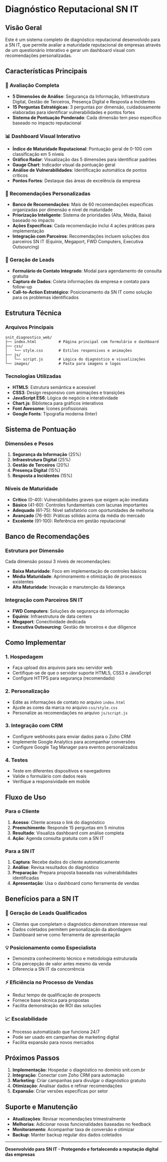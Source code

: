 # Diagnóstico Reputacional SN IT

## Visão Geral

Este é um sistema completo de diagnóstico reputacional desenvolvido para a SN IT, que permite avaliar a maturidade reputacional de empresas através de um questionário interativo e gerar um dashboard visual com recomendações personalizadas.

## Características Principais

### 🎯 Avaliação Completa
- **5 Dimensões de Análise**: Segurança da Informação, Infraestrutura Digital, Gestão de Terceiros, Presença Digital e Resposta a Incidentes
- **15 Perguntas Estratégicas**: 3 perguntas por dimensão, cuidadosamente elaboradas para identificar vulnerabilidades e pontos fortes
- **Sistema de Pontuação Ponderado**: Cada dimensão tem peso específico baseado no impacto reputacional

### 📊 Dashboard Visual Interativo
- **Índice de Maturidade Reputacional**: Pontuação geral de 0-100 com classificação em 5 níveis
- **Gráfico Radar**: Visualização das 5 dimensões para identificar padrões
- **Gauge Chart**: Indicador visual da pontuação geral
- **Análise de Vulnerabilidades**: Identificação automática de pontos críticos
- **Pontos Fortes**: Destaque das áreas de excelência da empresa

### 🎯 Recomendações Personalizadas
- **Banco de Recomendações**: Mais de 60 recomendações específicas organizadas por dimensão e nível de maturidade
- **Priorização Inteligente**: Sistema de prioridades (Alta, Média, Baixa) baseado no impacto
- **Ações Específicas**: Cada recomendação inclui 4 ações práticas para implementação
- **Integração com Parceiros**: Recomendações incluem soluções dos parceiros SN IT (Equinix, Megaport, FWD Computers, Executiva Outsourcing)

### 💼 Geração de Leads
- **Formulário de Contato Integrado**: Modal para agendamento de consulta gratuita
- **Captura de Dados**: Coleta informações da empresa e contato para follow-up
- **Call-to-Action Estratégico**: Posicionamento da SN IT como solução para os problemas identificados

## Estrutura Técnica

### Arquivos Principais
```
snit_diagnostico_web/
├── index.html          # Página principal com formulário e dashboard
├── css/
│   └── style.css       # Estilos responsivos e animações
├── js/
│   └── script.js       # Lógica do diagnóstico e visualizações
└── images/             # Pasta para imagens e logos
```

### Tecnologias Utilizadas
- **HTML5**: Estrutura semântica e acessível
- **CSS3**: Design responsivo com animações e transições
- **JavaScript ES6**: Lógica de negócio e interatividade
- **Chart.js**: Biblioteca para gráficos interativos
- **Font Awesome**: Ícones profissionais
- **Google Fonts**: Tipografia moderna (Inter)

## Sistema de Pontuação

### Dimensões e Pesos
1. **Segurança da Informação** (25%)
2. **Infraestrutura Digital** (25%)
3. **Gestão de Terceiros** (20%)
4. **Presença Digital** (15%)
5. **Resposta a Incidentes** (15%)

### Níveis de Maturidade
- **Crítico** (0-40): Vulnerabilidades graves que exigem ação imediata
- **Básico** (41-60): Controles fundamentais com lacunas importantes
- **Adequado** (61-75): Nível satisfatório com oportunidades de melhoria
- **Avançado** (76-90): Práticas sólidas acima da média do mercado
- **Excelente** (91-100): Referência em gestão reputacional

## Banco de Recomendações

### Estrutura por Dimensão
Cada dimensão possui 3 níveis de recomendações:
- **Baixa Maturidade**: Foco em implementação de controles básicos
- **Média Maturidade**: Aprimoramento e otimização de processos existentes
- **Alta Maturidade**: Inovação e manutenção da liderança

### Integração com Parceiros SN IT
- **FWD Computers**: Soluções de segurança da informação
- **Equinix**: Infraestrutura de data centers
- **Megaport**: Conectividade dedicada
- **Executiva Outsourcing**: Gestão de terceiros e due diligence

## Como Implementar

### 1. Hospedagem
- Faça upload dos arquivos para seu servidor web
- Certifique-se de que o servidor suporte HTML5, CSS3 e JavaScript
- Configure HTTPS para segurança (recomendado)

### 2. Personalização
- Edite as informações de contato no arquivo `index.html`
- Ajuste as cores da marca no arquivo `css/style.css`
- Personalize as recomendações no arquivo `js/script.js`

### 3. Integração com CRM
- Configure webhooks para enviar dados para o Zoho CRM
- Implemente Google Analytics para acompanhar conversões
- Configure Google Tag Manager para eventos personalizados

### 4. Testes
- Teste em diferentes dispositivos e navegadores
- Valide o formulário com dados reais
- Verifique a responsividade em mobile

## Fluxo de Uso

### Para o Cliente
1. **Acesso**: Cliente acessa o link do diagnóstico
2. **Preenchimento**: Responde 15 perguntas em 5 minutos
3. **Resultado**: Visualiza dashboard com análise completa
4. **Ação**: Agenda consulta gratuita com a SN IT

### Para a SN IT
1. **Captura**: Recebe dados do cliente automaticamente
2. **Análise**: Revisa resultados do diagnóstico
3. **Preparação**: Prepara proposta baseada nas vulnerabilidades identificadas
4. **Apresentação**: Usa o dashboard como ferramenta de vendas

## Benefícios para a SN IT

### 🎯 Geração de Leads Qualificados
- Clientes que completam o diagnóstico demonstram interesse real
- Dados coletados permitem personalização da abordagem
- Dashboard serve como ferramenta de apresentação

### 💡 Posicionamento como Especialista
- Demonstra conhecimento técnico e metodologia estruturada
- Cria percepção de valor antes mesmo da venda
- Diferencia a SN IT da concorrência

### ⚡ Eficiência no Processo de Vendas
- Reduz tempo de qualificação de prospects
- Fornece base técnica para propostas
- Facilita demonstração de ROI das soluções

### 📈 Escalabilidade
- Processo automatizado que funciona 24/7
- Pode ser usado em campanhas de marketing digital
- Facilita expansão para novos mercados

## Próximos Passos

1. **Implementação**: Hospedar o diagnóstico no domínio snit.com.br
2. **Integração**: Conectar com Zoho CRM para automação
3. **Marketing**: Criar campanhas para divulgar o diagnóstico gratuito
4. **Otimização**: Analisar dados e refinar recomendações
5. **Expansão**: Criar versões específicas por setor

## Suporte e Manutenção

- **Atualizações**: Revisar recomendações trimestralmente
- **Melhorias**: Adicionar novas funcionalidades baseadas no feedback
- **Monitoramento**: Acompanhar taxa de conversão e otimizar
- **Backup**: Manter backup regular dos dados coletados

---

**Desenvolvido para SN IT - Protegendo e fortalecendo a reputação digital das empresas**

